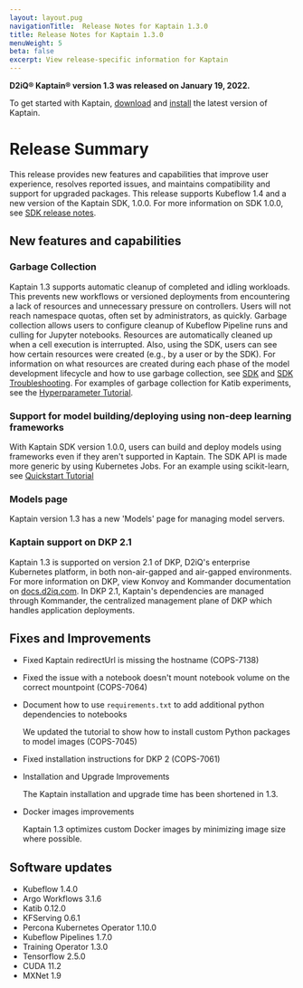 ```yaml
---
layout: layout.pug
navigationTitle:  Release Notes for Kaptain 1.3.0
title: Release Notes for Kaptain 1.3.0
menuWeight: 5
beta: false
excerpt: View release-specific information for Kaptain
---
```


**D2iQ&reg; Kaptain&reg; version 1.3 was released on January 19, 2022.**

To get started with Kaptain, [download](../../download) and [install](../../install) the latest version of Kaptain.

# Release Summary
This release provides new features and capabilities that improve user experience, resolves reported issues, and maintains compatibility and support for upgraded packages. This release supports Kubeflow 1.4 and a new version of the Kaptain SDK, 1.0.0. For more information on SDK 1.0.0, see [SDK release notes](../../sdk/1.0.x/release-notes).

## New features and capabilities

### Garbage Collection

Kaptain 1.3 supports automatic cleanup of completed and idling workloads. This prevents new workflows or versioned deployments from encountering a lack of resources and unnecessary pressure on controllers. Users will not reach namespace quotas, often set by administrators, as quickly. 
Garbage collection allows users to configure cleanup of Kubeflow Pipeline runs and culling for Jupyter notebooks. Resources are automatically cleaned up when a cell execution is interrupted. Also, using the SDK, users can see how certain resources were created (e.g., by a user or by the SDK).
For information on what resources are created during each phase of the model development lifecycle and how to use garbage collection, see [SDK](../../sdk/1.0.x/) and [SDK Troubleshooting](../../sdk/1.0.x/troubleshooting/).
For examples of garbage collection for Katib experiments, see the [Hyperparameter Tutorial](../../tutorials/katib/).

### Support for model building/deploying using non-deep learning frameworks

With Kaptain SDK version 1.0.0, users can build and deploy models using frameworks even if they aren't supported in Kaptain. The SDK API is made more generic by using Kubernetes Jobs.
For an example using scikit-learn, see [Quickstart Tutorial](../../tutorials/sdk/quick-start/)

### Models page

Kaptain version 1.3 has a new 'Models' page for managing model servers.

### Kaptain support on DKP 2.1

Kaptain 1.3 is supported on version 2.1 of DKP, D2iQ's enterprise Kubernetes platform, in both non-air-gapped and air-gapped environments. For more information on DKP, view Konvoy and Kommander documentation on [docs.d2iq.com](https://docs.d2iq.com/).
In DKP 2.1, Kaptain's dependencies are managed through Kommander, the centralized management plane of DKP which handles application deployments.

## Fixes and Improvements

* Fixed Kaptain redirectUrl is missing the hostname (COPS-7138)

* Fixed the issue with a notebook doesn't mount notebook volume on the correct mountpoint (COPS-7064)

* Document how to use `requirements.txt` to add additional python dependencies to notebooks

  We updated the tutorial to show how to install custom Python packages to model images (COPS-7045)
 
* Fixed installation instructions for DKP 2 (COPS-7061)

* Installation and Upgrade Improvements

  The Kaptain installation and upgrade time has been shortened in 1.3.

* Docker images improvements

  Kaptain 1.3 optimizes custom Docker images by minimizing image size where possible.

## Software updates

* Kubeflow 1.4.0
* Argo Workflows 3.1.6
* Katib 0.12.0
* KFServing 0.6.1
* Percona Kubernetes Operator 1.10.0
* Kubeflow Pipelines 1.7.0
* Training Operator 1.3.0
* Tensorflow 2.5.0
* CUDA 11.2
* MXNet 1.9

